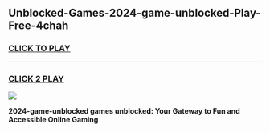 
## Unblocked-Games-2024-game-unblocked-Play-Free-4chah
<h3>
<a href="https://premium76.site?title=2024-game-unblocked&ref=22A">CLICK TO PLAY</a></h3>
<hr>

<h3>
<a href="https://premium76.site?title=2024-game-unblocked&ref=22A">CLICK 2 PLAY</a>
  
</h3>

<a href="https://premium76.site?title=2024-game-unblocked&ref=22A"><img src="https://clearcache.store/games.png"></a>


**2024-game-unblocked games unblocked: Your Gateway to Fun and Accessible Online Gaming**
